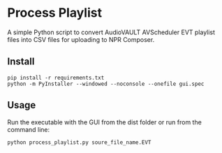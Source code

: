# Process Playlist

A simple Python script to convert AudioVAULT AVScheduler EVT playlist files into CSV files for uploading to NPR Composer.

## Install

    pip install -r requirements.txt
    python -m PyInstaller --windowed --noconsole --onefile gui.spec

## Usage

Run the executable with the GUI from the dist folder or run from the command line:

    python process_playlist.py soure_file_name.EVT